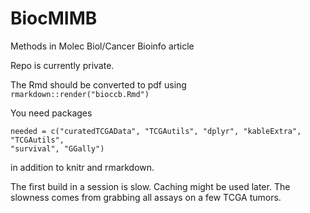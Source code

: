 # BiocMIMB

Methods in Molec Biol/Cancer Bioinfo article

Repo is currently private.  

The Rmd should be converted to pdf using `rmarkdown::render("bioccb.Rmd")`

You need packages

```
needed = c("curatedTCGAData", "TCGAutils", "dplyr", "kableExtra", "TCGAutils",
"survival", "GGally")
```

in addition to knitr and rmarkdown.

The first build in a session is slow.  Caching might be used later.  The slowness
comes from grabbing all assays on a few TCGA tumors.

